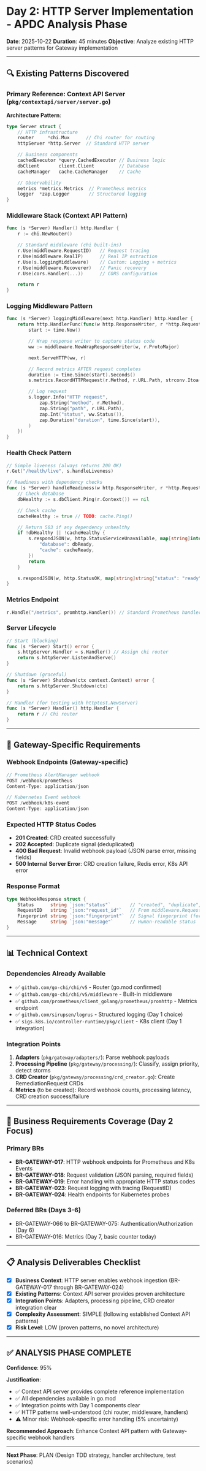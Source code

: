 # Day 2: HTTP Server Implementation - APDC Analysis Phase

**Date**: 2025-10-22
**Duration**: 45 minutes
**Objective**: Analyze existing HTTP server patterns for Gateway implementation

---

## 🔍 **Existing Patterns Discovered**

### **Primary Reference: Context API Server** (`pkg/contextapi/server/server.go`)

**Architecture Pattern**:
```go
type Server struct {
    // HTTP infrastructure
    router     *chi.Mux      // Chi router for routing
    httpServer *http.Server  // Standard HTTP server

    // Business components
    cachedExecutor *query.CachedExecutor // Business logic
    dbClient       client.Client         // Database
    cacheManager   cache.CacheManager    // Cache

    // Observability
    metrics *metrics.Metrics  // Prometheus metrics
    logger  *zap.Logger       // Structured logging
}
```

### **Middleware Stack** (Context API Pattern)
```go
func (s *Server) Handler() http.Handler {
    r := chi.NewRouter()

    // Standard middleware (chi built-ins)
    r.Use(middleware.RequestID)   // Request tracing
    r.Use(middleware.RealIP)      // Real IP extraction
    r.Use(s.loggingMiddleware)    // Custom: Logging + metrics
    r.Use(middleware.Recoverer)   // Panic recovery
    r.Use(cors.Handler(...))      // CORS configuration

    return r
}
```

### **Logging Middleware Pattern**
```go
func (s *Server) loggingMiddleware(next http.Handler) http.Handler {
    return http.HandlerFunc(func(w http.ResponseWriter, r *http.Request) {
        start := time.Now()

        // Wrap response writer to capture status code
        ww := middleware.NewWrapResponseWriter(w, r.ProtoMajor)

        next.ServeHTTP(ww, r)

        // Record metrics AFTER request completes
        duration := time.Since(start).Seconds()
        s.metrics.RecordHTTPRequest(r.Method, r.URL.Path, strconv.Itoa(ww.Status()), duration)

        // Log request
        s.logger.Info("HTTP request",
            zap.String("method", r.Method),
            zap.String("path", r.URL.Path),
            zap.Int("status", ww.Status()),
            zap.Duration("duration", time.Since(start)),
        )
    })
}
```

### **Health Check Pattern**
```go
// Simple liveness (always returns 200 OK)
r.Get("/health/live", s.handleLiveness)

// Readiness with dependency checks
func (s *Server) handleReadiness(w http.ResponseWriter, r *http.Request) {
    // Check database
    dbHealthy := s.dbClient.Ping(r.Context()) == nil

    // Check cache
    cacheHealthy := true // TODO: cache.Ping()

    // Return 503 if any dependency unhealthy
    if !dbHealthy || !cacheHealthy {
        s.respondJSON(w, http.StatusServiceUnavailable, map[string]interface{}{
            "database": dbReady,
            "cache": cacheReady,
        })
        return
    }

    s.respondJSON(w, http.StatusOK, map[string]string{"status": "ready"})
}
```

### **Metrics Endpoint**
```go
r.Handle("/metrics", promhttp.Handler()) // Standard Prometheus handler
```

### **Server Lifecycle**
```go
// Start (blocking)
func (s *Server) Start() error {
    s.httpServer.Handler = s.Handler() // Assign chi router
    return s.httpServer.ListenAndServe()
}

// Shutdown (graceful)
func (s *Server) Shutdown(ctx context.Context) error {
    return s.httpServer.Shutdown(ctx)
}

// Handler (for testing with httptest.NewServer)
func (s *Server) Handler() http.Handler {
    return r // Chi router
}
```

---

## 🎯 **Gateway-Specific Requirements**

### **Webhook Endpoints** (Gateway-specific)
```go
// Prometheus AlertManager webhook
POST /webhook/prometheus
Content-Type: application/json

// Kubernetes Event webhook
POST /webhook/k8s-event
Content-Type: application/json
```

### **Expected HTTP Status Codes**
- **201 Created**: CRD created successfully
- **202 Accepted**: Duplicate signal (deduplicated)
- **400 Bad Request**: Invalid webhook payload (JSON parse error, missing fields)
- **500 Internal Server Error**: CRD creation failure, Redis error, K8s API error

### **Response Format**
```go
type WebhookResponse struct {
    Status      string `json:"status"`       // "created", "duplicate", "error"
    RequestID   string `json:"request_id"`   // From middleware.RequestID
    Fingerprint string `json:"fingerprint"`  // Signal fingerprint (for dedup tracking)
    Message     string `json:"message"`      // Human-readable status
}
```

---

## 📊 **Technical Context**

### **Dependencies Already Available**
- ✅ `github.com/go-chi/chi/v5` - Router (go.mod confirmed)
- ✅ `github.com/go-chi/chi/v5/middleware` - Built-in middleware
- ✅ `github.com/prometheus/client_golang/prometheus/promhttp` - Metrics endpoint
- ✅ `github.com/sirupsen/logrus` - Structured logging (Day 1 choice)
- ✅ `sigs.k8s.io/controller-runtime/pkg/client` - K8s client (Day 1 integration)

### **Integration Points**
1. **Adapters** (`pkg/gateway/adapters/`): Parse webhook payloads
2. **Processing Pipeline** (`pkg/gateway/processing/`): Classify, assign priority, detect storms
3. **CRD Creator** (`pkg/gateway/processing/crd_creator.go`): Create RemediationRequest CRDs
4. **Metrics** (to be created): Record webhook counts, processing latency, CRD creation success/failure

---

## 🚨 **Business Requirements Coverage (Day 2 Focus)**

### **Primary BRs**
- **BR-GATEWAY-017**: HTTP webhook endpoints for Prometheus and K8s Events
- **BR-GATEWAY-018**: Request validation (JSON parsing, required fields)
- **BR-GATEWAY-019**: Error handling with appropriate HTTP status codes
- **BR-GATEWAY-023**: Request logging with tracing (RequestID)
- **BR-GATEWAY-024**: Health endpoints for Kubernetes probes

### **Deferred BRs** (Days 3-6)
- BR-GATEWAY-066 to BR-GATEWAY-075: Authentication/Authorization (Day 6)
- BR-GATEWAY-016: Metrics (Day 7, basic counter today)

---

## 📋 **Analysis Deliverables Checklist**

- [x] **Business Context**: HTTP server enables webhook ingestion (BR-GATEWAY-017 through BR-GATEWAY-024)
- [x] **Existing Patterns**: Context API server provides proven architecture
- [x] **Integration Points**: Adapters, processing pipeline, CRD creator integration clear
- [x] **Complexity Assessment**: SIMPLE (following established Context API patterns)
- [x] **Risk Level**: LOW (proven patterns, no novel architecture)

---

## ✅ **ANALYSIS PHASE COMPLETE**

**Confidence**: 95%

**Justification**:
- ✅ Context API server provides complete reference implementation
- ✅ All dependencies available in go.mod
- ✅ Integration points with Day 1 components clear
- ✅ HTTP patterns well-understood (chi router, middleware, handlers)
- ⚠️ Minor risk: Webhook-specific error handling (5% uncertainty)

**Recommended Approach**: Enhance Context API pattern with Gateway-specific webhook handlers

---

**Next Phase**: PLAN (Design TDD strategy, handler architecture, test scenarios)



